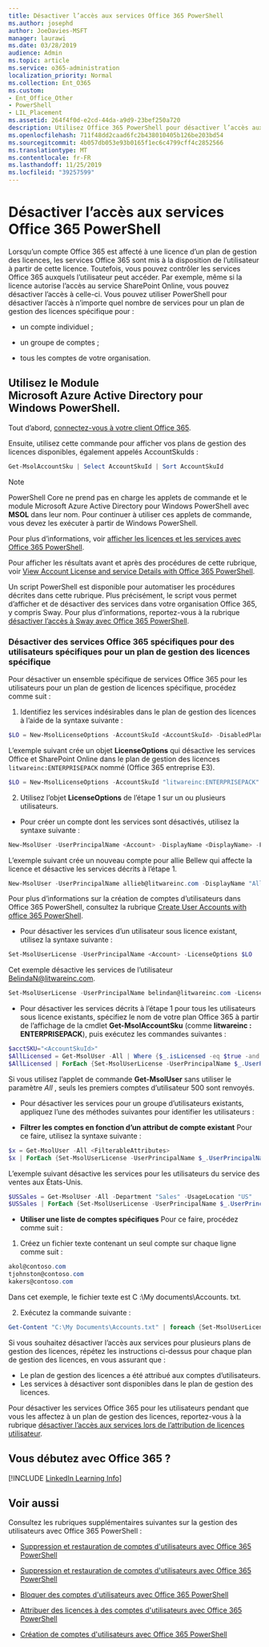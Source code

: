 ```yaml
---
title: Désactiver l’accès aux services Office 365 PowerShell
ms.author: josephd
author: JoeDavies-MSFT
manager: laurawi
ms.date: 03/28/2019
audience: Admin
ms.topic: article
ms.service: o365-administration
localization_priority: Normal
ms.collection: Ent_O365
ms.custom:
- Ent_Office_Other
- PowerShell
- LIL_Placement
ms.assetid: 264f4f0d-e2cd-44da-a9d9-23bef250a720
description: Utilisez Office 365 PowerShell pour désactiver l’accès aux services 365 Office pour les utilisateurs.
ms.openlocfilehash: 711f48dd2caad6fc2b438010405b126be203bd54
ms.sourcegitcommit: 4b057db053e93b0165f1ec6c4799cff4c2852566
ms.translationtype: MT
ms.contentlocale: fr-FR
ms.lasthandoff: 11/25/2019
ms.locfileid: "39257599"
---
```

# <a name="disable-access-to-services-with-office-365-powershell"></a>Désactiver l’accès aux services Office 365 PowerShell

Lorsqu’un compte Office 365 est affecté à une licence d’un plan de gestion des licences, les services Office 365 sont mis à la disposition de l’utilisateur à partir de cette licence. Toutefois, vous pouvez contrôler les services Office 365 auxquels l’utilisateur peut accéder. Par exemple, même si la licence autorise l’accès au service SharePoint Online, vous pouvez désactiver l’accès à celle-ci. Vous pouvez utiliser PowerShell pour désactiver l’accès à n’importe quel nombre de services pour un plan de gestion des licences spécifique pour :

- un compte individuel ;
    
- un groupe de comptes ;
    
- tous les comptes de votre organisation.

## <a name="use-the-microsoft-azure-active-directory-module-for-windows-powershell"></a>Utilisez le Module Microsoft Azure Active Directory pour Windows PowerShell.

Tout d’abord, [connectez-vous à votre client Office 365](connect-to-office-365-powershell.md#connect-with-the-microsoft-azure-active-directory-module-for-windows-powershell).

Ensuite, utilisez cette commande pour afficher vos plans de gestion des licences disponibles, également appelés AccountSkuIds :

```powershell
Get-MsolAccountSku | Select AccountSkuId | Sort AccountSkuId
```

>[!Note]
>PowerShell Core ne prend pas en charge les applets de commande et le module Microsoft Azure Active Directory pour Windows PowerShell avec **MSOL** dans leur nom. Pour continuer à utiliser ces applets de commande, vous devez les exécuter à partir de Windows PowerShell.
>

Pour plus d’informations, voir [afficher les licences et les services avec Office 365 PowerShell](view-licenses-and-services-with-office-365-powershell.md).
    
Pour afficher les résultats avant et après des procédures de cette rubrique, voir [View Account License and service Details with Office 365 PowerShell](view-account-license-and-service-details-with-office-365-powershell.md).
    
Un script PowerShell est disponible pour automatiser les procédures décrites dans cette rubrique. Plus précisément, le script vous permet d’afficher et de désactiver des services dans votre organisation Office 365, y compris Sway. Pour plus d’informations, reportez-vous à la rubrique [désactiver l’accès à Sway avec Office 365 PowerShell](disable-access-to-sway-with-office-365-powershell.md).
    
    
### <a name="disable-specific-office-365-services-for-specific-users-for-a-specific-licensing-plan"></a>Désactiver des services Office 365 spécifiques pour des utilisateurs spécifiques pour un plan de gestion des licences spécifique
  
Pour désactiver un ensemble spécifique de services Office 365 pour les utilisateurs pour un plan de gestion de licences spécifique, procédez comme suit :
  
1. Identifiez les services indésirables dans le plan de gestion des licences à l’aide de la syntaxe suivante :
    
  ```powershell
  $LO = New-MsolLicenseOptions -AccountSkuId <AccountSkuId> -DisabledPlans "<UndesirableService1>", "<UndesirableService2>"...
  ```

  L’exemple suivant crée un objet **LicenseOptions** qui désactive les services Office et SharePoint Online dans le plan de gestion des licences `litwareinc:ENTERPRISEPACK` nommé (Office 365 entreprise E3).
    
  ```powershell
  $LO = New-MsolLicenseOptions -AccountSkuId "litwareinc:ENTERPRISEPACK" -DisabledPlans "SHAREPOINTWAC", "SHAREPOINTENTERPRISE"
  ```

2. Utilisez l’objet **LicenseOptions** de l’étape 1 sur un ou plusieurs utilisateurs.
    
  - Pour créer un compte dont les services sont désactivés, utilisez la syntaxe suivante :
    
  ```powershell
  New-MsolUser -UserPrincipalName <Account> -DisplayName <DisplayName> -FirstName <FirstName> -LastName <LastName> -LicenseAssignment <AccountSkuId> -LicenseOptions $LO -UsageLocation <CountryCode>
  ```

  L’exemple suivant crée un nouveau compte pour allie Bellew qui affecte la licence et désactive les services décrits à l’étape 1.
    
  ```powershell
  New-MsolUser -UserPrincipalName allieb@litwareinc.com -DisplayName "Allie Bellew" -FirstName Allie -LastName Bellew -LicenseAssignment litwareinc:ENTERPRISEPACK -LicenseOptions $LO -UsageLocation US
  ```

  Pour plus d’informations sur la création de comptes d’utilisateurs dans Office 365 PowerShell, consultez la rubrique [Create User Accounts with office 365 PowerShell](create-user-accounts-with-office-365-powershell.md).
    
  - Pour désactiver les services d’un utilisateur sous licence existant, utilisez la syntaxe suivante :
    
  ```powershell
  Set-MsolUserLicense -UserPrincipalName <Account> -LicenseOptions $LO
  ```

  Cet exemple désactive les services de l’utilisateur BelindaN@litwareinc.com.
    
  ```powershell
  Set-MsolUserLicense -UserPrincipalName belindan@litwareinc.com -LicenseOptions $LO
  ```

  - Pour désactiver les services décrits à l’étape 1 pour tous les utilisateurs sous licence existants, spécifiez le nom de votre plan Office 365 à partir de l’affichage de la cmdlet **Get-MsolAccountSku** (comme **litwareinc : ENTERPRISEPACK**), puis exécutez les commandes suivantes :
    
  ```powershell
  $acctSKU="<AccountSkuId>"
  $AllLicensed = Get-MsolUser -All | Where {$_.isLicensed -eq $true -and $_.licenses[0].AccountSku.SkuPartNumber -eq ($acctSKU).Substring($acctSKU.IndexOf(":")+1, $acctSKU.Length-$acctSKU.IndexOf(":")-1)}
  $AllLicensed | ForEach {Set-MsolUserLicense -UserPrincipalName $_.UserPrincipalName -LicenseOptions $LO}
  ```

  Si vous utilisez l’applet de commande **Get-MsolUser** sans utiliser le paramètre _All_ , seuls les premiers comptes d’utilisateur 500 sont renvoyés.


  - Pour désactiver les services pour un groupe d’utilisateurs existants, appliquez l’une des méthodes suivantes pour identifier les utilisateurs :
    
  - **Filtrer les comptes en fonction d’un attribut de compte existant** Pour ce faire, utilisez la syntaxe suivante :
    
  ```powershell
  $x = Get-MsolUser -All <FilterableAttributes>
  $x | ForEach {Set-MsolUserLicense -UserPrincipalName $_.UserPrincipalName -LicenseOptions $LO}
  ```

  L’exemple suivant désactive les services pour les utilisateurs du service des ventes aux États-Unis.
    
  ```powershell
  $USSales = Get-MsolUser -All -Department "Sales" -UsageLocation "US"
  $USSales | ForEach {Set-MsolUserLicense -UserPrincipalName $_.UserPrincipalName -LicenseOptions $LO}
  ```

  - **Utiliser une liste de comptes spécifiques** Pour ce faire, procédez comme suit :
    
1. Créez un fichier texte contenant un seul compte sur chaque ligne comme suit :
    
  ```powershell
  akol@contoso.com
  tjohnston@contoso.com
  kakers@contoso.com
  ```

  Dans cet exemple, le fichier texte est C :\\My documents\\Accounts. txt.
    
2. Exécutez la commande suivante :
    
  ```powershell
  Get-Content "C:\My Documents\Accounts.txt" | foreach {Set-MsolUserLicense -UserPrincipalName $_ -LicenseOptions $LO}
  ```

Si vous souhaitez désactiver l’accès aux services pour plusieurs plans de gestion des licences, répétez les instructions ci-dessus pour chaque plan de gestion des licences, en vous assurant que :

- Le plan de gestion des licences a été attribué aux comptes d’utilisateurs.
- Les services à désactiver sont disponibles dans le plan de gestion des licences.

Pour désactiver les services Office 365 pour les utilisateurs pendant que vous les affectez à un plan de gestion des licences, reportez-vous à la rubrique [désactiver l’accès aux services lors de l’attribution de licences utilisateur](disable-access-to-services-while-assigning-user-licenses.md).


## <a name="new-to-office-365"></a>Vous débutez avec Office 365 ?
<a name="LinkedIn"> </a>

[!INCLUDE [LinkedIn Learning Info](../common/office/linkedin-learning-info.md)]
   
## <a name="see-also"></a>Voir aussi
<a name="SeeAlso"> </a>

Consultez les rubriques supplémentaires suivantes sur la gestion des utilisateurs avec Office 365 PowerShell :
  
- [Suppression et restauration de comptes d'utilisateurs avec Office 365 PowerShell](delete-and-restore-user-accounts-with-office-365-powershell.md)
    
- [Suppression et restauration de comptes d'utilisateurs avec Office 365 PowerShell](delete-and-restore-user-accounts-with-office-365-powershell.md)
    
- [Bloquer des comptes d'utilisateurs avec Office 365 PowerShell](block-user-accounts-with-office-365-powershell.md)
    
- [Attribuer des licences à des comptes d'utilisateurs avec Office 365 PowerShell](assign-licenses-to-user-accounts-with-office-365-powershell.md)
    
- [Création de comptes d'utilisateurs avec Office 365 PowerShell](create-user-accounts-with-office-365-powershell.md)
    
